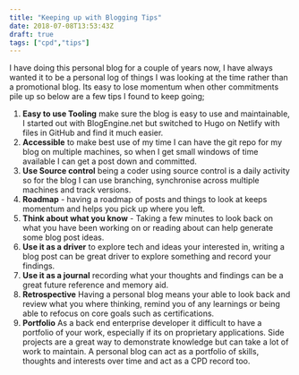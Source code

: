 ```yaml
---
title: "Keeping up with Blogging Tips"
date: 2018-07-08T13:53:43Z
draft: true
tags: ["cpd","tips"]
---
```


I have doing this personal blog for a couple of years now, I have always wanted it to be a personal log of things I was looking at the time rather than a promotional blog. Its easy to lose momentum when other commitments pile up so below are a few tips I found to keep going;



1. **Easy to use Tooling** make sure the blog is easy to use and maintainable, I started out with BlogEngine.net but switched to Hugo on Netlify with files in GitHub and find it much easier.
2. **Accessible** to make best use of my time I can have the git repo for my blog on multiple machines, so when I get small windows of time available I can get a post down and committed. 
3. **Use Source control** being a coder using source control is a daily activity so for the blog I can use branching, synchronise across multiple machines and track versions.
4. **Roadmap** - having a roadmap of posts and things to look at keeps momentum and helps you pick up where you left.
5. **Think about what you know** - Taking a few minutes to look back on what you have been working on or reading about can help generate some blog post ideas. 
6. **Use it as a driver** to explore tech and ideas your interested in, writing a blog post can be great driver to explore something and record your findings. 
7. **Use it as a journal** recording what your thoughts and findings can be a great future reference and memory aid.
8. **Retrospective** Having a personal blog means your able to look back and review what you where thinking, remind you of any learnings or being able to refocus on core goals such as certifications.
9. **Portfolio** As a back end enterprise developer it difficult to have a portfolio of your work, especially if its on proprietary applications. Side projects are a great way to demonstrate knowledge but can take a lot of work to maintain. A personal blog can act as a portfolio of skills, thoughts and interests over time and act as a CPD record too.